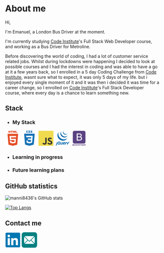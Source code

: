 # About me

Hi,

I'm Emanuel, a London Bus Driver at the moment.

I'm currently studying [Code Institute](https://codeinstitute.net/)'s Full Stack Web Developer course, and working as a Bus Driver for Metroline.

Before discovering the world of coding, I had a lot of customer service related jobs. Whilst during lockdowns were happening I decided to look at possible courses and I had the interest in coding and was able to have a go at it a few years back, so I enrolled in a 5 day Coding Challenge from [Code Institute](https://codeinstitute.net/), wasnt sure what to expect, it was only 5 days of my life. but i enjoyed every single moment of it and it was then i decided it was time for a career change, so I enrolled on [Code Institute](https://codeinstitute.net/)'s Full Stack Developer course, where every day is a chance to learn something new.

## Stack 

- ### **My Stack**

<img src="https://github.com/devicons/devicon/blob/master/icons/html5/html5-plain-wordmark.svg" alt="HTML logo" width="50px" height="50px" />  
<img src="https://github.com/devicons/devicon/blob/master/icons/css3/css3-plain-wordmark.svg" alt="CSS logo" width="50px" height="50px" />  <img src="https://github.com/devicons/devicon/blob/master/icons/javascript/javascript-original.svg" alt="JavaScript logo" width="50px" height="50px" />  <img src="https://github.com/devicons/devicon/blob/master/icons/jquery/jquery-plain-wordmark.svg" alt="jQuery logo" width="50px" height="50px" />  <img src="https://github.com/devicons/devicon/blob/master/icons/bootstrap/bootstrap-plain-wordmark.svg" alt="Bootstrap logo" height="50px" width="50px" /> 

- ### **Learning in progress**         


- ### **Future learning plans**


## GitHub statistics

![manni8436's GitHub stats](https://github-readme-stats.vercel.app/api?username=manni8436&show_icons=true&theme=prussian)

[![Top Langs](https://github-readme-stats.vercel.app/api/top-langs/?username=manni8436&hide=html&theme=prussian)](https://github.com/anuraghazra/github-readme-stats)

## Contact me

<a href="https://www.linkedin.com/in/emanuel-silva-43190493/"><img height="50px" width="50px" src="https://github.com/devicons/devicon/blob/master/icons/linkedin/linkedin-original.svg" /></a> <a href="mailto:emanuel.silva1984@hotmail.com"><img height="50px" width="50px" src="https://github.com/edent/SuperTinyIcons/blob/master/images/svg/email.svg" /></a>
